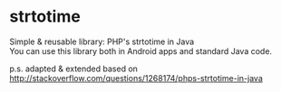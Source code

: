 strtotime
=========

Simple & reusable library: PHP's strtotime in Java    
You can use this library both in Android apps and standard Java code. 

p.s. adapted & extended based on http://stackoverflow.com/questions/1268174/phps-strtotime-in-java   
